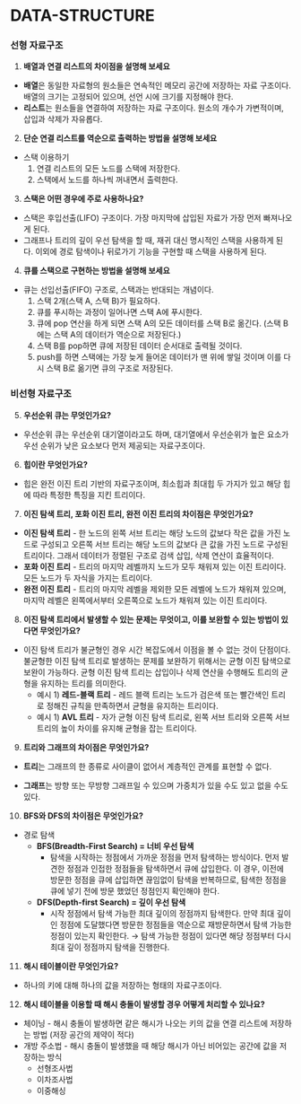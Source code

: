 # DATA-STRUCTURE

### **선형 자료구조**

1. **배열과 연결 리스트의 차이점을 설명해 보세요**
- **배열**은 동일한 자료형의 원소들은 연속적인 메모리 공간에 저장하는 자료 구조이다. 배열의 크기는 고정되어 있으며, 선언 시에 크기를 지정해야 한다.
- **리스트**는 원소들을 연결하여 저장하는 자료 구조이다. 원소의 개수가 가변적이며, 삽입과 삭제가 자유롭다.
2. **단순 연결 리스트를 역순으로 출력하는 방법을 설명해 보세요**
- 스택 이용하기
    1. 연결 리스트의 모든 노드를 스택에 저장한다.
    2. 스택에서 노드를 하나씩 꺼내면서 출력한다.
3. **스택은 어떤 경우에 주로 사용하나요?**
- 스택은 후입선출(LIFO) 구조이다. 가장 마지막에 삽입된 자료가 가장 먼저 빠져나오게 된다.
- 그래프나 트리의 깊이 우선 탐색을 할 때, 재귀 대신 명시적인 스택을 사용하게 된다. 이외에 경로 탐색이나 뒤로가기 기능을 구현할 때 스택을 사용하게 된다.
4. **큐를 스택으로 구현하는 방법을 설명해 보세요**
- 큐는 선입선출(FIFO) 구조로, 스택과는 반대되는 개념이다.
    1. 스택 2개(스택 A, 스택 B)가 필요하다.
    2. 큐를 푸시하는 과정이 일어나면 스택 A에 푸시한다. 
    3. 큐에 pop 연산을 하게 되면 스택 A의 모든 데이터를 스택 B로 옮긴다. (스택 B에는 스택 A의 데이터가 역순으로 저장된다.)
    4. 스택 B를 pop하면 큐에 저장된 데이터 순서대로 출력될 것이다.
    5. push를 하면 스택에는 가장 늦게 들어온 데이터가 맨 위에 쌓일 것이며 이를 다시 스택 B로 옮기면 큐의 구조로 저장된다.

### **비선형 자료구조**

5. **우선순위 큐는 무엇인가요?**
- 우선순위 큐는 우선순위 대기열이라고도 하며, 대기열에서 우선순위가 높은 요소가 우선 순위가 낮은 요소보다 먼저 제공되는 자료구조이다.
6. **힙이란 무엇인가요?**
- 힙은 완전 이진 트리 기반의 자료구조이며, 최소힙과 최대힙 두 가지가 있고 해당 힙에 따라 특정한 특징을 지킨 트리이다.
7. **이진 탐색 트리, 포화 이진 트리, 완전 이진 트리의 차이점은 무엇인가요?**
- **이진 탐색 트리** - 한 노드의 왼쪽 서브 트리는 해당 노드의 값보다 작은 값을 가진 노드로 구성되고 오른쪽 서브 트리는 해당 노드의 값보다 큰 값을 가진 노드로 구성된 트리이다. 그래서 데이터가 정렬된 구조로 검색 삽입, 삭제 연산이 효율적이다.
- **포화 이진 트리** - 트리의 마지막 레벨까지 노드가 모두 채워져 있는 이진 트리이다. 모든 노드가 두 자식을 가지는 트리이다.
- **완전 이진 트리** - 트리의 마지막 레벨을 제외한 모든 레벨에 노드가 채워져 있으며, 마지막 레벨은 왼쪽에서부터 오른쪽으로 노드가 채워져 있는 이진 트리이다.

8. **이진 탐색 트리에서 발생할 수 있는 문제는 무엇이고, 이를 보완할 수 있는 방법이 있다면 무엇인가요?**
- 이진 탐색 트리가 불균형인 경우 시간 복잡도에서 이점을 볼 수 없는 것이 단점이다. 불균형한 이진 탐색 트리로 발생하는 문제를 보완하기 위해서는 균형 이진 탐색으로 보완이 가능하다. 균형 이진 탐색 트리는 삽입이나 삭제 연산을 수행해도 트리의 균형을 유지하는 트리를 의미한다.
    - 예시 1) **레드-블랙 트리** - 레드 블랙 트리는 노드가 검은색 또는 빨간색인 트리로 정해진 규칙을 만족하면서 균형을 유지하는 트리이다.
    - 예시 1) **AVL 트리** - 자가 균형 이진 탐색 트리로, 왼쪽 서브 트리와 오른쪽 서브 트리의 높이 차이를 유지해 균형을 잡는 트리이다.
9. **트리와 그래프의 차이점은 무엇인가요?**

- **트리**는 그래프의 한 종류로 사이클이 없어서 계층적인 관계를 표현할 수 없다.

- **그래프**는 방향 또는 무방향 그래프일 수 있으며 가중치가 있을 수도 있고 없을 수도 있다.

10. **BFS와 DFS의 차이점은 무엇인가요?**
- 경로 탐색
    - **BFS(Breadth-First Search) = 너비 우선 탐색**
        - 탐색을 시작하는 정점에서 가까운 정점을 먼저 탐색하는 방식이다. 먼저 발견한 정점과 인접한 정점들을 탐색하면서 큐에 삽입한다. 이 경우, 이전에 방문한 정점을 큐에 삽입하면 끊임없이 탐색을 반복하므로, 탐색한 정점을 큐에 넣기 전에 방문 했었던 정점인지 확인해야 한다.
    - **DFS(Depth-first Search) = 깊이 우선 탐색**
        - 시작 정점에서 탐색 가능한 최대 깊이의 정점까지 탐색한다. 만약 최대 깊이인 정점에 도달했다면 방문한 정점들을 역순으로 재방문하면서 탐색 가능한 정점이 있는지 확인한다. → 탐색 가능한 정점이 있다면 해당 정점부터 다시 최대 깊이 정점까지 탐색을 진행한다.
    
11. **해시 테이블이란 무엇인가요?**
- 하나의 키에 대해 하나의 값을 저장하는 형태의 자료구조이다.
12. **해시 테이블을 이용할 때 해시 충돌이 발생할 경우 어떻게 처리할 수 있나요?**
- 체이닝 - 해시 충돌이 발생하면 같은 해시가 나오는 키의 값을 연결 리스트에 저장하는 방법 (저장 공간의 제약이 적다)
- 개방 주소법 - 해시 충돌이 발생했을 때 해당 해시가 아닌 비어있는 공간에 값을 저장하는 방식
    - 선형조사법
    - 이차조사법
    - 이중해싱
